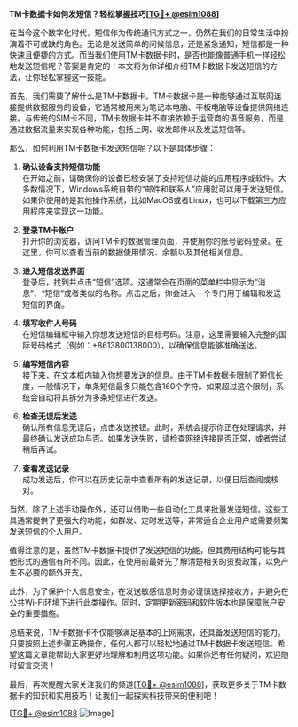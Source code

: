 **TM卡数据卡如何发短信？轻松掌握技巧[[TG💪+ @esim1088](https://t.me/s/esim1088)]**

在当今这个数字化时代，短信作为传统通讯方式之一，仍然在我们的日常生活中扮演着不可或缺的角色。无论是发送简单的问候信息，还是紧急通知，短信都是一种快速且便捷的方式。而当我们使用TM卡数据卡时，是否也能像普通手机一样轻松地发送短信呢？答案是肯定的！本文将为你详细介绍TM卡数据卡发送短信的方法，让你轻松掌握这一技能。

首先，我们需要了解什么是TM卡数据卡。TM卡数据卡是一种能够通过互联网连接提供数据服务的设备，它通常被用来为笔记本电脑、平板电脑等设备提供网络连接。与传统的SIM卡不同，TM卡数据卡并不直接依赖于运营商的语音服务，而是通过数据流量来实现各种功能，包括上网、收发邮件以及发送短信等。

那么，如何利用TM卡数据卡发送短信呢？以下是具体步骤：

1. **确认设备支持短信功能**  
   在开始之前，请确保你的设备已经安装了支持短信功能的应用程序或软件。大多数情况下，Windows系统自带的“邮件和联系人”应用就可以用于发送短信。如果你使用的是其他操作系统，比如MacOS或者Linux，也可以下载第三方应用程序来实现这一功能。

2. **登录TM卡账户**  
   打开你的浏览器，访问TM卡的数据管理页面，并使用你的账号密码登录。在这里，你可以查看当前的数据使用情况、余额以及其他相关信息。

3. **进入短信发送界面**  
   登录后，找到并点击“短信”选项。这通常会在页面的菜单栏中显示为“消息”、“短信”或者类似的名称。点击之后，你会进入一个专门用于编辑和发送短信的界面。

4. **填写收件人号码**  
   在短信编辑框中输入你想发送短信的目标号码。注意，这里需要输入完整的国际号码格式（例如：+8613800138000），以确保信息能够准确送达。

5. **编写短信内容**  
   接下来，在文本框内输入你想要发送的信息。由于TM卡数据卡限制了短信长度，一般情况下，单条短信最多只能包含160个字符。如果超过这个限制，系统会自动将其拆分为多条短信进行发送。

6. **检查无误后发送**  
   确认所有信息无误后，点击发送按钮。此时，系统会提示你正在处理请求，并最终确认发送成功与否。如果发送失败，请检查网络连接是否正常，或者尝试稍后再试。

7. **查看发送记录**  
   成功发送后，你可以在历史记录中查看所有的发送记录，以便日后查阅或核对。

当然，除了上述手动操作外，还可以借助一些自动化工具来批量发送短信。这些工具通常提供了更强大的功能，如群发、定时发送等，非常适合企业用户或需要频繁发送短信的个人用户。

值得注意的是，虽然TM卡数据卡提供了发送短信的功能，但其费用结构可能与其他形式的通信有所不同。因此，在使用前最好先了解清楚相关的资费政策，以免产生不必要的额外开支。

此外，为了保护个人信息安全，在发送敏感信息时务必谨慎选择接收方，并避免在公共Wi-Fi环境下进行此类操作。同时，定期更新密码和软件版本也是保障账户安全的重要措施。

总结来说，TM卡数据卡不仅能够满足基本的上网需求，还具备发送短信的能力。只要按照上述步骤正确操作，任何人都可以轻松地通过TM卡数据卡发送短信。希望这篇文章能帮助大家更好地理解和利用这项功能。如果你还有任何疑问，欢迎随时留言交流！

最后，再次提醒大家关注我们的频道[[TG💪+ @esim1088](https://t.me/s/esim1088)]，获取更多关于TM卡数据卡的知识和实用技巧！让我们一起探索科技带来的便利吧！

[[TG💪+ @esim1088](https://t.me/s/esim1088) ![Image](https://i.postimg.cc/4NQfJmqS/Snipaste-2025-05-13-00-14-12.png)]